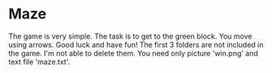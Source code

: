# Maze
The game is very simple. The task is to get to the green block. You move using arrows. Good luck and have fun!
The first 3 folders are not included in the game. I'm not able to delete them. You need only picture 'win.png' and text file 'maze.txt'.

